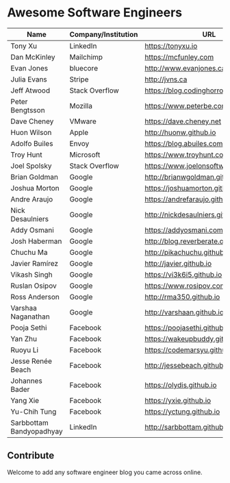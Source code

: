 # Awesome Software Engineers

| Name                     | Company/Institution | URL                                     |
| ------------------------ | ------------------- | --------------------------------------- |
| Tony Xu                  | LinkedIn            | https://tonyxu.io                       |
| Dan McKinley             | Mailchimp           | https://mcfunley.com                    |
| Evan Jones               | bluecore            | http://www.evanjones.ca                 |
| Julia Evans              | Stripe              | http://jvns.ca                          |
| Jeff Atwood              | Stack Overflow      | https://blog.codinghorror.com           |
| Peter Bengtsson          | Mozilla             | https://www.peterbe.com                 |
| Dave Cheney              | VMware              | https://dave.cheney.net                 |
| Huon Wilson              | Apple               | http://huonw.github.io                  |
| Adolfo Builes            | Envoy               | https://blog.abuiles.com                |
| Troy Hunt                | Microsoft           | https://www.troyhunt.com                |
| Joel Spolsky             | Stack Overflow      | https://www.joelonsoftware.com          |
| Brian Goldman            | Google              | http://brianwgoldman.github.io          |
| Joshua Morton            | Google              | https://joshuamorton.github.io          |
| Andre Araujo             | Google              | https://andrefaraujo.github.io          |
| Nick Desaulniers         | Google              | http://nickdesaulniers.github.io        |
| Addy Osmani              | Google              | https://addyosmani.com                  |
| Josh Haberman            | Google              | http://blog.reverberate.org             |
| Chuchu Ma                | Google              | http://pikachuchu.github.io/            |
| Javier Ramírez           | Google              | http://javier.github.io                 |
| Vikash Singh             | Google              | https://vi3k6i5.github.io               |
| Ruslan Osipov            | Google              | https://www.rosipov.com/blog            |
| Ross Anderson            | Google              | http://rma350.github.io                 |
| Varshaa Naganathan       | Google              | http://varshaan.github.io               |
| Pooja Sethi              | Facebook            | https://poojasethi.github.io            |
| Yan Zhu                  | Facebook            | https://wakeupbuddy.github.io/www/      |
| Ruoyu Li                 | Facebook            | https://codemarsyu.github.io/index.html |
| Jesse Renée Beach        | Facebook            | http://jessebeach.github.io             |
| Johannes Bader           | Facebook            | https://olydis.github.io                |
| Yang Xie                 | Facebook            | https://yxie.github.io                  |
| Yu-Chih Tung             | Facebook            | https://yctung.github.io                |
| Sarbbottam Bandyopadhyay | LinkedIn            | http://sarbbottam.github.io             |

## Contribute

Welcome to add any software engineer blog you came across online.
